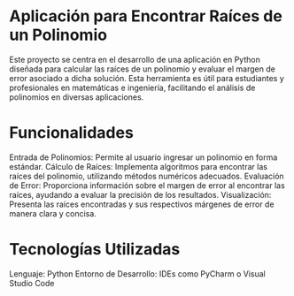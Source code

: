 # Aplicación para Encontrar Raíces de un Polinomio
Este proyecto se centra en el desarrollo de una aplicación en Python diseñada para calcular las raíces de un polinomio y evaluar el margen de error asociado a dicha solución. Esta herramienta es útil para estudiantes y profesionales en matemáticas e ingeniería, facilitando el análisis de polinomios en diversas aplicaciones.

# Funcionalidades
Entrada de Polinomios: Permite al usuario ingresar un polinomio en forma estándar.
Cálculo de Raíces: Implementa algoritmos para encontrar las raíces del polinomio, utilizando métodos numéricos adecuados.
Evaluación de Error: Proporciona información sobre el margen de error al encontrar las raíces, ayudando a evaluar la precisión de los resultados.
Visualización: Presenta las raíces encontradas y sus respectivos márgenes de error de manera clara y concisa.

# Tecnologías Utilizadas
Lenguaje: Python
Entorno de Desarrollo: IDEs como PyCharm o Visual Studio Code
